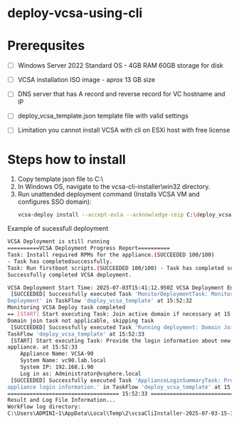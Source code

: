 # deploy-vcsa-using-cli


# Prerequsites
- [ ] Windows Server 2022 Standard OS - 4GB RAM 60GB storage for disk    
- [ ] VCSA installation ISO image - aprox 13 GB size   
- [ ] DNS server that has A record and reverse record for VC hostname and IP    
- [ ] deploy_vcsa_template.json template file with valid settings 
- [ ] Limitation you cannot install VCSA with cli on ESXi host with free license   


# Steps how to install
1. Copy template json file to C:\
2. In Windows OS, navigate to the vcsa-cli-installer\win32 directory.
3. Run unattended deployment command (Installs VCSA VM and configures SSO domain):
   ```sh
   vcsa-deploy install --accept-eula --acknowledge-ceip C:\deploy_vcsa_template.json
   ```
Example of sucessfull deployment
```sh
VCSA Deployment is still running
==========VCSA Deployment Progress Report==========
Task: Install required RPMs for the appliance.(SUCCEEDED 100/100)       
- Task has completedsuccessfully.         
Task: Run firstboot scripts.(SUCCEEDED 100/100) - Task has completed successfully.
Successfully completed VCSA deployment.  

VCSA Deployment Start Time: 2025-07-03T15:41:12.950Z VCSA Deployment End Time: 2025-07-03T15:52:04.383Z
 [SUCCEEDED] Successfully executed Task 'MonitorDeploymentTask: Monitoring
Deployment' in TaskFlow 'deploy_vcsa_template' at 15:52:32
Monitoring VCSA Deploy task completed
== [START] Start executing Task: Join active domain if necessary at 15:52:33 ==
Domain join task not applicable, skipping task
 [SUCCEEDED] Successfully executed Task 'Running deployment: Domain Join' in
TaskFlow 'deploy_vcsa_template' at 15:52:33
 [START] Start executing Task: Provide the login information about new
appliance. at 15:52:33
    Appliance Name: VCSA-90
    System Name: vc90.lab.local
    System IP: 192.168.1.90
    Log in as: Administrator@vsphere.local
 [SUCCEEDED] Successfully executed Task 'ApplianceLoginSummaryTask: Provide
appliance login information.' in TaskFlow 'deploy_vcsa_template' at 15:52:33
=================================== 15:52:33 ===================================
Result and Log File Information...
WorkFlow log directory:
C:\Users\ADMINI~1\AppData\Local\Temp\2\vcsaCliInstaller-2025-07-03-15-39-qnas2p5o\workflow_1751557144117
```
